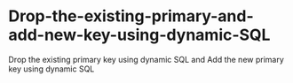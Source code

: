 # Drop-the-existing-primary-and-add-new-key-using-dynamic-SQL
Drop the existing primary key using dynamic SQL and Add the new primary key using dynamic SQL
